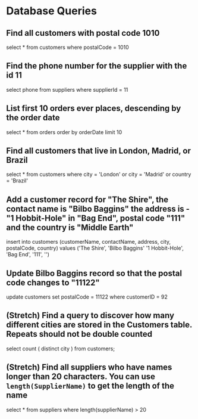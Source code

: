 # Database Queries

## Find all customers with postal code 1010
select *
from customers
where postalCode = 1010

## Find the phone number for the supplier with the id 11
select phone 
from suppliers
where supplierId = 11

## List first 10 orders ever places, descending by the order date
select * 
from orders
order by orderDate 
limit 10


## Find all customers that live in London, Madrid, or Brazil
select *
from customers
where city = 'London' or city = 'Madrid' or country = 'Brazil'

## Add a customer record for "The Shire", the contact name is "Bilbo Baggins" the address is -"1 Hobbit-Hole" in "Bag End", postal code "111" and the country is "Middle Earth"
insert into customers (customerName, contactName, address, city, postalCode, country)
values ('The Shire', 'Bilbo Baggins' '1 Hobbit-Hole', 'Bag End', '111', '')

## Update Bilbo Baggins record so that the postal code changes to "11122"
update customers
set postalCode = 11122
where customerID = 92

## (Stretch) Find a query to discover how many different cities are stored in the Customers table. Repeats should not be double counted
select count ( distinct city )
from customers;

## (Stretch) Find all suppliers who have names longer than 20 characters. You can use `length(SupplierName)` to get the length of the name
select * from suppliers
where length(supplierName) > 20
